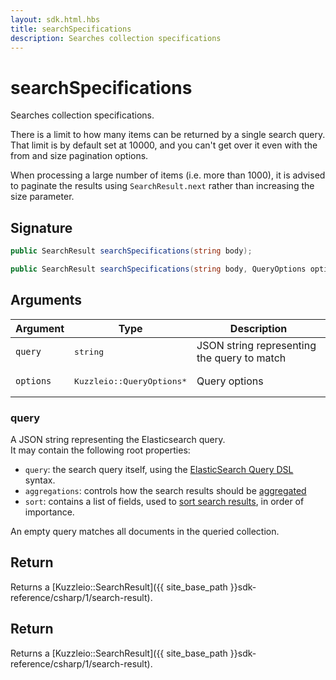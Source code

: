 ```yaml
---
layout: sdk.html.hbs
title: searchSpecifications
description: Searches collection specifications
---
```


# searchSpecifications



Searches collection specifications.

There is a limit to how many items can be returned by a single search query.
That limit is by default set at 10000, and you can't get over it even with the from and size pagination options.

<div class="alert alert-info">
  When processing a large number of items (i.e. more than 1000), it is advised to paginate the results using <code>SearchResult.next</code> rather than increasing the size parameter.
</div>

## Signature

```csharp
public SearchResult searchSpecifications(string body);

public SearchResult searchSpecifications(string body, QueryOptions options);

```

## Arguments

| Argument | Type | Description |
| --- | --- | --- |
| `query` | <pre>string</pre> | JSON string representing the query to match |
| `options` | <pre>Kuzzleio::QueryOptions\*</pre> | Query options |

### query

A JSON string representing the Elasticsearch query.  
It may contain the following root properties:

- `query`: the search query itself, using the [ElasticSearch Query DSL](https://www.elastic.co/guide/en/elasticsearch/reference/5.6/query-dsl.html) syntax.
- `aggregations`: controls how the search results should be [aggregated](https://www.elastic.co/guide/en/elasticsearch/reference/5.6/search-aggregations.html)
- `sort`: contains a list of fields, used to [sort search results](https://www.elastic.co/guide/en/elasticsearch/reference/5.6/search-request-sort.html), in order of importance.

An empty query matches all documents in the queried collection.

## Return

Returns a [Kuzzleio::SearchResult]({{ site_base_path }}sdk-reference/csharp/1/search-result).

## Return

Returns a [Kuzzleio::SearchResult]({{ site_base_path }}sdk-reference/csharp/1/search-result).

